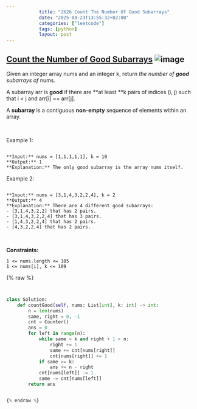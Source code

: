 ```yaml
---
            title: "2626 Count The Number Of Good Subarrays"
            date: "2025-08-23T13:55:32+02:00"
            categories: ["leetcode"]
            tags: [python]
            layout: post
---
```

            
## [Count the Number of Good Subarrays](https://leetcode.com/problems/count-the-number-of-good-subarrays) ![image](https://img.shields.io/badge/Difficulty-Medium-orange)

Given an integer array nums and an integer k, return *the number of **good** subarrays of* nums.

A subarray arr is **good** if there are **at least **k pairs of indices (i, j) such that i < j and arr[i] == arr[j].

A **subarray** is a contiguous **non-empty** sequence of elements within an array.

 

Example 1:

```

**Input:** nums = [1,1,1,1,1], k = 10
**Output:** 1
**Explanation:** The only good subarray is the array nums itself.

```

Example 2:

```

**Input:** nums = [3,1,4,3,2,2,4], k = 2
**Output:** 4
**Explanation:** There are 4 different good subarrays:
- [3,1,4,3,2,2] that has 2 pairs.
- [3,1,4,3,2,2,4] that has 3 pairs.
- [1,4,3,2,2,4] that has 2 pairs.
- [4,3,2,2,4] that has 2 pairs.

```

 

**Constraints:**

	1 <= nums.length <= 105
	1 <= nums[i], k <= 109

{% raw %}


```python


class Solution:
    def countGood(self, nums: List[int], k: int) -> int:
        n = len(nums)
        same, right = 0, -1
        cnt = Counter()
        ans = 0
        for left in range(n):
            while same < k and right + 1 < n:
                right += 1
                same += cnt[nums[right]]
                cnt[nums[right]] += 1
            if same >= k:
                ans += n - right
            cnt[nums[left]] -= 1
            same -= cnt[nums[left]]
        return ans


{% endraw %}
```
